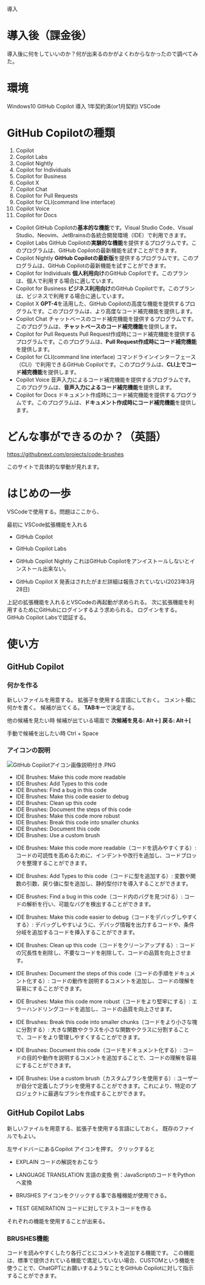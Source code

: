 <!--
title:   GitHub Copilot導入後、初めて使う時
tags:    githubcopilot
id:      0e58a6b921e4420a2882
private: false
-->
導入

# 導入後（課金後）
導入後に何をしていいのか？何が出来るのかがよくわからなかったので調べてみた。

# 環境
Windows10
GitHub Copilot 導入 1年契約済(or1月契約)
VSCode


# GitHub Copilotの種類

1. Copilot
1. Copilot Labs
1. Copilot Nightly
1. Copilot for Individuals
1. Copilot for Business
1. Copilot X
1. Copilot Chat
1. Copilot for Pull Requests
1. Copilot for CLI(command line interface)
1. Copilot Voice
1. Copilot for Docs


* Copilot
GitHub Copilotの**基本的な機能**です。Visual Studio Code、Visual Studio、Neovim、JetBrainsの各統合開発環境（IDE）で利用できます。
* Copilot Labs
GitHub Copilotの**実験的な機能**を提供するプログラムです。このプログラムは、GitHub Copilotの最新機能を試すことができます。
* Copilot Nightly
**GitHub Copilotの最新版**を提供するプログラムです。このプログラムは、GitHub Copilotの最新機能を試すことができます。
* Copilot for Individuals
**個人利用向け**のGitHub Copilotです。このプランは、個人で利用する場合に適しています。
* Copilot for Business
**ビジネス利用向け**のGitHub Copilotです。このプランは、ビジネスで利用する場合に適しています。
* Copilot X
**GPT-4**を活用した、GitHub Copilotの高度な機能を提供するプログラムです。このプログラムは、より高度なコード補完機能を提供します。
* Copilot Chat
チャットベースのコード補完機能を提供するプログラムです。このプログラムは、**チャットベースのコード補完機能**を提供します。
* Copilot for Pull Requests
Pull Request作成時にコード補完機能を提供するプログラムです。このプログラムは、**Pull Request作成時にコード補完機能**を提供します。
* Copilot for CLI(command line interface)
コマンドラインインターフェース（CLI）で利用できるGitHub Copilotです。このプログラムは、**CLI上でコード補完機能**を提供します。
* Copilot Voice
音声入力によるコード補完機能を提供するプログラムです。このプログラムは、**音声入力によるコード補完機能**を提供します。
* Copilot for Docs
ドキュメント作成時にコード補完機能を提供するプログラムです。このプログラムは、**ドキュメント作成時にコード補完機能**を提供します。


# どんな事ができるのか？（英語）

https://githubnext.com/projects/code-brushes

このサイトで具体的な挙動が見れます。


# はじめの一歩

VSCodeで使用する。問題はここから、

最初に
VSCode拡張機能を入れる
* GitHub Copilot
* GitHub Copilot Labs

* GitHub Copilot Nightly
これはGitHub Copilotをアンイストールしないとインストール出来ない。

* GitHub Copilot X 発表はされたがまだ詳細は報告されていない(2023年3月28日)


上記の拡張機能を入れるとVSCodeの再起動が求められる。
次に拡張機能を利用するためにGitHubにログインするよう求められる。
ログインをする。
GitHub Copilot Labsで認証する。

# 使い方

## GitHub Copilot

### 何かを作る
新しいファイルを用意する。
拡張子を使用する言語にしておく。
コメント欄に何かを書く。
候補が出てくる。
**TABキー**で決定する。

他の候補を見たい時
候補が出ている場面で
**次候補を見る: Alt＋]**
**戻る: Alt＋[**


手動で候補を出したい時
Ctrl + Space


### アイコンの説明

![GitHub Copilotアイコン画像説明付き.PNG](https://qiita-image-store.s3.ap-northeast-1.amazonaws.com/0/44761/c59d6119-a693-a156-7f4b-65c57d9308d4.png)


* IDE Brushes: Make this code more readable
* IDE Brushes: Add Types to this code
* IDE Brushes: Find a bug in this code
* IDE Brushes: Make this code easier to debug
* IDE Brushes: Clean up this code
* IDE Brushes: Document the steps of this code
* IDE Brushes: Make this code more robust
* IDE Brushes: Break this code into smaller chunks
* IDE Brushes: Document this code
* IDE Brushes: Use a custom brush






- IDE Brushes: Make this code more readable（コードを読みやすくする）: コードの可読性を高めるために、インデントや改行を追加し、コードブロックを整理することができます。

- IDE Brushes: Add Types to this code（コードに型を追加する）: 変数や関数の引数、戻り値に型を追加し、静的型付けを導入することができます。

- IDE Brushes: Find a bug in this code（コード内のバグを見つける）: コードの解析を行い、可能なバグを検出することができます。

- IDE Brushes: Make this code easier to debug（コードをデバッグしやすくする）: デバッグしやすいように、デバッグ情報を出力するコードや、条件分岐を追加するコードを挿入することができます。

- IDE Brushes: Clean up this code（コードをクリーンアップする）: コードの冗長性を削除し、不要なコードを削除して、コードの品質を向上させます。

- IDE Brushes: Document the steps of this code（コードの手順をドキュメント化する）: コードの動作を説明するコメントを追加し、コードの理解を容易にすることができます。

- IDE Brushes: Make this code more robust（コードをより堅牢にする）: エラーハンドリングコードを追加し、コードの品質を向上させます。

- IDE Brushes: Break this code into smaller chunks（コードをより小さな塊に分割する）: 大きな関数やクラスを小さな関数やクラスに分割することで、コードをより管理しやすくすることができます。

- IDE Brushes: Document this code（コードをドキュメント化する）: コードの目的や動作を説明するコメントを追加することで、コードの理解を容易にすることができます。

- IDE Brushes: Use a custom brush（カスタムブラシを使用する）: ユーザーが自分で定義したブラシを使用することができます。これにより、特定のプロジェクトに最適なブラシを作成することができます。




## GitHub Copilot Labs

新しいファイルを用意する、拡張子を使用する言語にしておく。
既存のファイルでもよい。

左サイドバーにあるCopilot アイコンを押す。
クリックすると

* EXPLAIN コードの解説をおこなう
* LANGUAGE TRANSLATION  言語の変換
例：JavaScriptのコードをPythonへ変換

* BRUSHES  アイコンをクリックする事で各種機能が使用できる。
* TEST GENERATION コードに対してテストコードを作る

それぞれの機能を使用することが出来る。



### BRUSHES機能
コードを読みやすくしたり各行ごとにコメントを追加する機能です。
この機能は、標準で提供されている機能で満足していない場合、CUSTOMという機能を使うことで、ChatGPTにお願いするようなことをGitHub Copilotに対して指示することができます。
